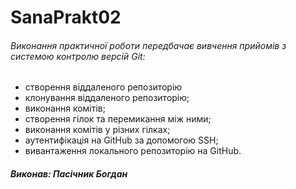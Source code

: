 # SanaPrakt02
###### Виконання практичної роботи передбачає вивчення прийомів з системою контролю версій Git:
- створення віддаленого репозиторію
- клонування віддаленого репозиторію;
- виконання комітів;
- створення гілок та перемикання між ними;
- виконання комітів у різних гілках;
- аутентифікація на GitHub за допомогою SSH;
- вивантаження локального репозиторію на GitHub.

##### Виконав: Пасічник Богдан
